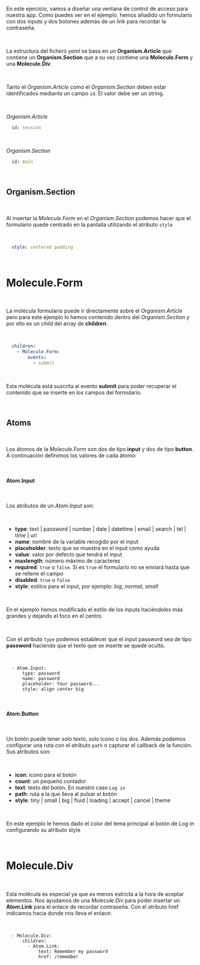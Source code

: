 En este ejercicio, vamos a diseñar una ventana de control de acceso para nuestra app. Como puedes ver en el ejemplo, hemos añadido un formulario con dos inputs y dos botones además de un link para recordar la contraseña.

<br>

La estructura del fichero *yaml* se basa en un **Organism.Article** que contiene un **Organism.Section** que a su vez contiene una **Molecule.Form** y una **Molecule.Div**.

<br>

Tanto el *Organism.Article* como el *Organism.Section* deben estar identificados mediante un campo `id`. El valor debe ser un string.

<br>

*Organism.Article*

```yaml
  id: session
```

<br>

*Organism.Section*

```yaml
  id: main
```

<br>

Organism.Section
----------------

<br>

Al insertar la *Molecule.Form* en el *Organism.Section* podemos hacer que el formulario quede centrado en la pantalla utilizando el atributo `style`

<br>

```yaml
  style: centered padding
```

<br>

Molecule.Form
=============

<br>

La molécula formulario puede ir directamente sobre el *Organism.Article* pero para este ejemplo lo hemos contenido dentro del *Organism.Section* y por ello es un *child* del array de **children**.

<br>

```yaml
  children:
    - Molecule.Form:
        events:
          - submit
```

<br>

Esta molécula está suscrita al evento **submit** para poder recuperar el contenido que se inserte en los campos del formulario.

<br>

Atoms
-----

<br>

Los átomos de la *Molecule.Form* son dos de tipo **input** y dos de tipo **button**. A continuación definimos los valores de cada átomo:

<br>

#### Atom.Input

<br>

Los atributos de un *Atom.Input* son:

<br>

 * **type**: text | password | number | date | datetime | email | search | tel | time | url
 * **name**: nombre de la variable recogido por el input
 * **placeholder**: texto que se muestra en el input como ayuda
 * **value**: valor por defecto que tendrá el input
 * **maxlength**: número máximo de caracteres
 * **required**: `true` o `false`. Si es `true` el formulario no se enviará hasta que se rellene el campo
 * **disabled**: `true` o `false`
 * **style**: estilos para el input, por ejemplo: *big*, *normal*, *small*

<br>

En el ejemplo hemos modificado el estilo de los inputs haciéndoles más grandes y dejando el foco en el centro.

<br>

Con el atributo `type` podemos establecer que el input password sea de tipo **password** haciendo que el texto que se inserte se quede oculto.

<br>

```
  - Atom.Input:
      type: password
      name: password
      placeholder: Your password...
      style: align center big
```

<br>

#### Atom.Button

<br>

Un botón puede tener solo texto, solo icono o los dos. Además podemos configurar una ruta con el atributo `path` o capturar el callback de la función. Sus atributos son:

<br>

 * **icon**: icono para el botón
 * **count**: un pequeño contador
 * **text**: texto del botón. En nuestro caso `Log in`
 * **path**: ruta a la que lleva al pulsar el botón
 * **style**: tiny | small | big | fluid | loading | accept | cancel | theme

<br>

En este ejemplo le hemos dado el color del tema principal al botón de *Log in* configurando su atributo style

<br>

Molecule.Div
============

<br>

Esta molécula es especial ya que es menos estricta a la hora de aceptar elementos. Nos ayudamos de una *Molecule.Div* para poder insertar un **Atom.Link** para el enlace de recordar contraseña. Con el atributo href indicamos hacia donde nos lleva el enlace:

<br>

```
  - Molecule.Div:
      children:
        - Atom.Link:
            text: Remember my password
            href: /remember
```
